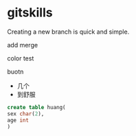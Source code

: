 # gitskills

Creating a new branch is quick and simple.

add merge

color test

buotn 

- 几个
- 到舒服

```sql
create table huang(
sex char(2),
age int
)
```